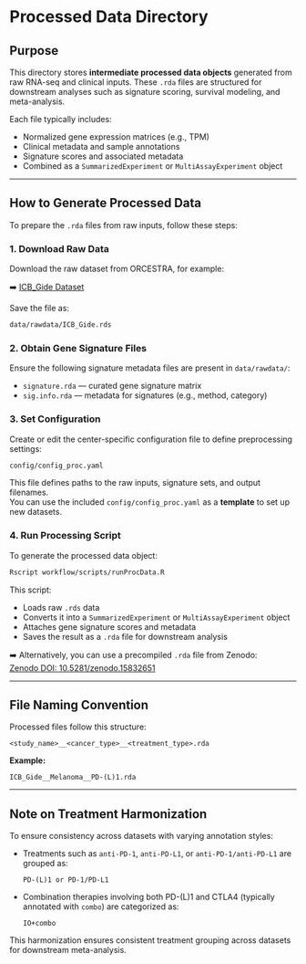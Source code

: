 # Processed Data Directory

## Purpose

This directory stores **intermediate processed data objects** generated from raw RNA-seq and clinical inputs. These `.rda` files are structured for downstream analyses such as signature scoring, survival modeling, and meta-analysis.

Each file typically includes:

- Normalized gene expression matrices (e.g., TPM)
- Clinical metadata and sample annotations
- Signature scores and associated metadata
- Combined as a `SummarizedExperiment` or `MultiAssayExperiment` object

---

## How to Generate Processed Data

To prepare the `.rda` files from raw inputs, follow these steps:

### 1. Download Raw Data

Download the raw dataset from ORCESTRA, for example:

➡️ [ICB_Gide Dataset](https://www.orcestra.ca/clinical_icb/62f29e85be1b2e72a9c177f4)

Save the file as:
```bash
data/rawdata/ICB_Gide.rds
```

### 2. Obtain Gene Signature Files

Ensure the following signature metadata files are present in `data/rawdata/`:

- `signature.rda` — curated gene signature matrix  
- `sig.info.rda` — metadata for signatures (e.g., method, category)

### 3. Set Configuration

Create or edit the center-specific configuration file to define preprocessing settings:

```bash
config/config_proc.yaml
```

This file defines paths to the raw inputs, signature sets, and output filenames.  
You can use the included `config/config_proc.yaml` as a **template** to set up new datasets.

### 4. Run Processing Script

To generate the processed data object:

```bash
Rscript workflow/scripts/runProcData.R
```

This script:

- Loads raw `.rds` data
- Converts it into a `SummarizedExperiment` or `MultiAssayExperiment` object
- Attaches gene signature scores and metadata
- Saves the result as a `.rda` file for downstream analysis

➡️ Alternatively, you can use a precompiled `.rda` file from Zenodo:  
[Zenodo DOI: 10.5281/zenodo.15832651](https://zenodo.org/records/15832652)

---

## File Naming Convention

Processed files follow this structure:

```
<study_name>__<cancer_type>__<treatment_type>.rda
```

**Example:**
```
ICB_Gide__Melanoma__PD-(L)1.rda
```

---

## Note on Treatment Harmonization

To ensure consistency across datasets with varying annotation styles:

- Treatments such as `anti-PD-1`, `anti-PD-L1`, or `anti-PD-1/anti-PD-L1` are grouped as:
  ```
  PD-(L)1 or PD-1/PD-L1
  ```

- Combination therapies involving both PD-(L)1 and CTLA4 (typically annotated with `combo`) are categorized as:
  ```
  IO+combo
  ```

This harmonization ensures consistent treatment grouping across datasets for downstream meta-analysis.
